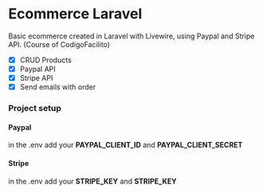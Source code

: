 # Ecommerce Laravel

Basic ecommerce created in Laravel with Livewire, using Paypal and Stripe API. (Course of CodigoFacilito)

- [X] CRUD Products
- [X] Paypal API
- [X] Stripe API
- [X] Send emails with order

### Project setup

#### Paypal

in the .env add your **PAYPAL_CLIENT_ID** and **PAYPAL_CLIENT_SECRET**

#### Stripe

in the .env add your **STRIPE_KEY** and **STRIPE_KEY**
